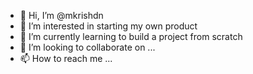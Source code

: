 - 👋 Hi, I’m @mkrishdn
- 👀 I’m interested in starting my own product
- 🌱 I’m currently learning to build a project from scratch
- 💞️ I’m looking to collaborate on ...
- 📫 How to reach me ...

<!---
mkrishdn/mkrishdn is a ✨ special ✨ repository because its `README.md` (this file) appears on your GitHub profile.
You can click the Preview link to take a look at your changes.
--->
